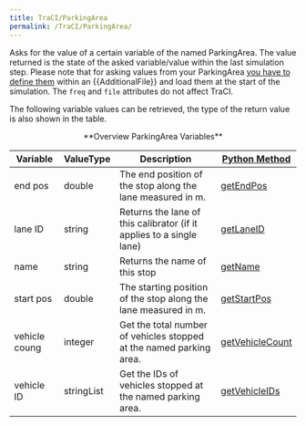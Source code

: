 ```yaml
---
title: TraCI/ParkingArea
permalink: /TraCI/ParkingArea/
---
```

Asks for the value of a certain variable of the named ParkingArea.
The value returned is the state of the asked variable/value within the
last simulation step. Please note that for asking values from your
ParkingArea [you have to define
them](../Simulation/ParkingArea.md)
within an {{AdditionalFile}} and load them at the start of the simulation. The `freq` and `file`
attributes do not affect TraCI.

The following variable values can be retrieved, the type of the return
value is also shown in the table.

<center>
**Overview ParkingArea Variables**
</center>

| Variable                                     | ValueType           | Description       |  [Python Method](../TraCI/Interfacing_TraCI_from_Python.md)    |
| -------------------------------------------- | ------------------- | ----------------- | -------------------------------------------------------------- |
| end pos                                  | double          | The end position of the stop along the lane measured in m.  | [getEndPos](https://sumo.dlr.de/pydoc/traci._parkingarea.html#ParkingAreaDomain-getEndPos) |    
| lane ID                                  | string          | Returns the lane of this calibrator (if it applies to a single lane)  | [getLaneID](https://sumo.dlr.de/pydoc/traci._parkingarea.html#ParkingAreaDomain-getLaneID) |    
| name                                | string          | Returns the name of this stop  | [getName](https://sumo.dlr.de/pydoc/traci._parkingarea.html#ParkingAreaDomain-getName) |    
| start pos                                  | double          | The starting position of the stop along the lane measured in m.  | [getStartPos](https://sumo.dlr.de/pydoc/traci._parkingarea.html#ParkingAreaDomain-getStartPos) |    
| vehicle coung                                 | integer          | Get the total number of vehicles stopped at the named parking area.  | [getVehicleCount](https://sumo.dlr.de/pydoc/traci._parkingarea.html#ParkingAreaDomain-getVehicleCount) |    
| vehicle ID                                 | stringList          |  Get the IDs of vehicles stopped at the named parking area.  | [getVehicleIDs](https://sumo.dlr.de/pydoc/traci._parkingarea.html#ParkingAreaDomain-getVehicleIDs) |    
